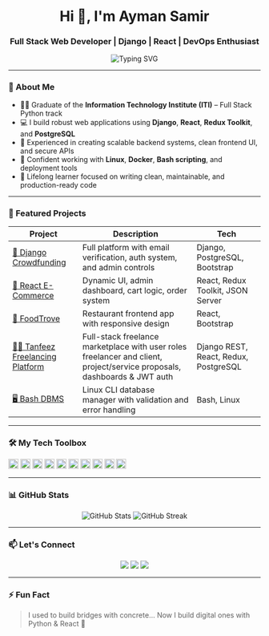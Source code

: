 
<h1 align="center">Hi 👋, I'm Ayman Samir</h1>
<h3 align="center">Full Stack Web Developer | Django | React | DevOps Enthusiast</h3>

<p align="center">
  <img src="https://readme-typing-svg.demolab.com?font=Fira+Code&size=22&pause=1000&color=36BCF7&center=true&vCenter=true&width=500&lines=Building+Scalable+Web+Apps+with+Django+%26+React;Clean+Code+%7C+Real+Solutions+%7C+Continuous+Learning" alt="Typing SVG" />
</p>

---

### 🧠 About Me

- 👨‍🎓 Graduate of the **Information Technology Institute (ITI)** – Full Stack Python track  
- 💻 I build robust web applications using **Django**, **React**, **Redux Toolkit**, and **PostgreSQL**  
- 🧪 Experienced in creating scalable backend systems, clean frontend UI, and secure APIs  
- 🐧 Confident working with **Linux**, **Docker**, **Bash scripting**, and deployment tools  
- 🔁 Lifelong learner focused on writing clean, maintainable, and production-ready code  

---

### 💼 Featured Projects

| Project | Description | Tech |
|--------|-------------|------|
| [🧨 Django Crowdfunding](https://github.com/AymanCE-SE/Django-CrowdFunding) | Full platform with email verification, auth system, and admin controls | Django, PostgreSQL, Bootstrap |
| [🛒 React E-Commerce](https://github.com/AymanCE-SE/React-bootstrap-with-redux) | Dynamic UI, admin dashboard, cart logic, order system | React, Redux Toolkit, JSON Server |
| [🍱 FoodTrove](https://github.com/AymanCE-SE/FoodTrove) | Restaurant frontend app with responsive design | React, Bootstrap |
| [👨‍💼 Tanfeez Freelancing Platform](https://github.com/AymanCE-SE/Tanfeez-freelancePlatform) | Full-stack freelance marketplace with user roles freelancer and client, project/service proposals, dashboards & JWT auth   | Django REST, React, Redux, PostgreSQL |
| [🖥 Bash DBMS](https://github.com/AymanCE-SE/Bash-script-DBMS) | Linux CLI database manager with validation and error handling | Bash, Linux |

---

### 🛠️ My Tech Toolbox

<span>
  <img src="https://cdn.jsdelivr.net/gh/devicons/devicon/icons/python/python-original.svg" width="20" />
  <img src="https://cdn.jsdelivr.net/gh/devicons/devicon/icons/django/django-plain.svg" width="20" />
  <img src="https://cdn.jsdelivr.net/gh/devicons/devicon/icons/react/react-original.svg" width="20" />
  <img src="https://cdn.jsdelivr.net/gh/devicons/devicon/icons/javascript/javascript-original.svg" width="20" />
  <img src="https://cdn.jsdelivr.net/gh/devicons/devicon/icons/bootstrap/bootstrap-original.svg" width="20" />
  <img src="https://cdn.jsdelivr.net/gh/devicons/devicon/icons/postgresql/postgresql-original.svg" width="20" />
  <img src="https://cdn.jsdelivr.net/gh/devicons/devicon/icons/mysql/mysql-original.svg" width="20" />
  <img src="https://cdn.jsdelivr.net/gh/devicons/devicon/icons/docker/docker-original.svg" width="20" />
  <img src="https://cdn.jsdelivr.net/gh/devicons/devicon/icons/linux/linux-original.svg" width="20" />
  <img src="https://cdn.jsdelivr.net/gh/devicons/devicon/icons/bash/bash-original.svg" width="20" />
</span>

---

### 📊 GitHub Stats

<p align="center">
  <img src="https://github-readme-stats.vercel.app/api?username=AymanCE-SE&show_icons=true&theme=radical" alt="GitHub Stats" />
  <img src="https://github-readme-streak-stats.herokuapp.com/?user=AymanCE-SE&theme=radical" alt="GitHub Streak" />
</p>

---

### 📫 Let's Connect

<p align="center">
  <a href="mailto:ayman.samir1095@gmail.com"><img src="https://img.shields.io/badge/Email-D14836?style=for-the-badge&logo=gmail&logoColor=white"/></a>
  <a href="https://www.linkedin.com/in/ayman-samir2210/"><img src="https://img.shields.io/badge/LinkedIn-0A66C2?style=for-the-badge&logo=linkedin&logoColor=white"/></a>
  <a href="https://github.com/AymanCE-SE"><img src="https://img.shields.io/badge/GitHub-333?style=for-the-badge&logo=github&logoColor=white"/></a>
</p>

---

### ⚡ Fun Fact

> I used to build bridges with concrete... Now I build digital ones with Python & React 🚀
